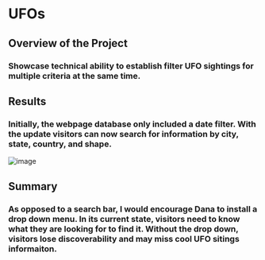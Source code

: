 # UFOs
## Overview of the Project
### Showcase technical ability to establish filter UFO sightings for multiple criteria at the same time.
## Results
### Initially, the webpage database only included a date filter. With the update visitors can now search for information by city, state, country, and shape.
![image](https://user-images.githubusercontent.com/105116310/182004287-bcec2976-7944-4add-b2df-e3864054a7e0.png)

## Summary
### As opposed to a search bar, I would encourage Dana to install a drop down menu. In its current state, visitors need to know what they are looking for to find it. Without the drop down, visitors lose discoverability and may miss cool UFO sitings informaiton.
